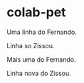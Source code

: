 # colab-pet

Uma linha do Fernando.

Linha so Zissou.

Mais uma do Fernando.

Linha nova do Zissou.
